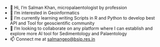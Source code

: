 - 👋 Hi, I’m Salman Khan, micropalaentologist by profession
- 👀 I’m interested in Geoinformatics
- 🌱 I’m currently learning writing Scripts in R and Python to develop best API and Tool for geoscientific community
- 💞️ I’m looking to collaborate on any platform where I can establish and explore more AI tool for Sedimentology and Palaentology 
- 📫 Connect me at salmangeo@bsip.res.in

<!---
salmangeo/salmangeo is a ✨ special ✨ repository because its `README.md` (this file) appears on your GitHub profile.
You can click the Preview link to take a look at your changes.
--->
